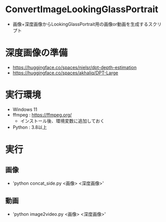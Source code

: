 # ConvertImageLookingGlassPortrait
- 画像+深度画像からLookingGlassPortrait用の画像or動画を生成するスクリプト

# 深度画像の準備
- https://huggingface.co/spaces/nielsr/dpt-depth-estimation
- https://huggingface.co/spaces/akhaliq/DPT-Large

# 実行環境
- Windows 11
- ffmpeg : https://ffmpeg.org/
  - インストール後、環境変数に追加しておく
- Python : 3.8以上

# 実行
## 画像
- 'python concat_side.py <画像> <深度画像>'
## 動画
- 'python image2video.py <画像> <深度画像>'

